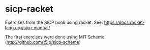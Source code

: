 # sicp-racket
Exercises from the SICP book using racket. See: https://docs.racket-lang.org/sicp-manual/

The first exercises were done using MIT Scheme (http://github.com/t5ip/sicp-scheme)
